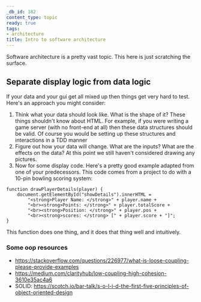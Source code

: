 ```yaml
---
_db_id: 182
content_type: topic
ready: true
tags:
- architecture
title: Intro to software architecture
---
```


Software architecture is a pretty vast topic. This here is just scratching the surface.

## Separate display logic from data logic

If your data and your gui get all mixed up then things get very hard to test. Here's an approach you might consider:

1. Think what your data should look like. What is the shape of it? These things shouldn't know about HTML. For example, if you were writing a game server (with no front-end at all) then these data structures should be valid. Of course you would be setting up these structures and interactions in a TDD manner
2. Figure out how your data will change. What are the inputs? What are the effects on the data? At this point we still haven't considered drawing any pictures.
3. Now for some display code. Here's a pretty good example adapted from one of your predecessors. This code comes from a project to do with a 10-pin bowling scoring system:

```
function drawPlayerDetails(player) {
    document.getElementById("showDetails").innerHTML =
        "<strong>Player Name: </strong>" + player.name +
        "<br><strong>Points: </strong>" + player.totalScore +
        "<br><strong>Position: </strong>" + player.pos +
        "<br><strong>scores: </strong> [" + player.score + "]";
}
```

This function does one thing, and it does that thing well and intuitively.

### Some oop resources

- https://stackoverflow.com/questions/226977/what-is-loose-coupling-please-provide-examples
- https://medium.com/clarityhub/low-coupling-high-cohesion-3610e35ac4a6
- SOLID: https://scotch.io/bar-talk/s-o-l-i-d-the-first-five-principles-of-object-oriented-design
